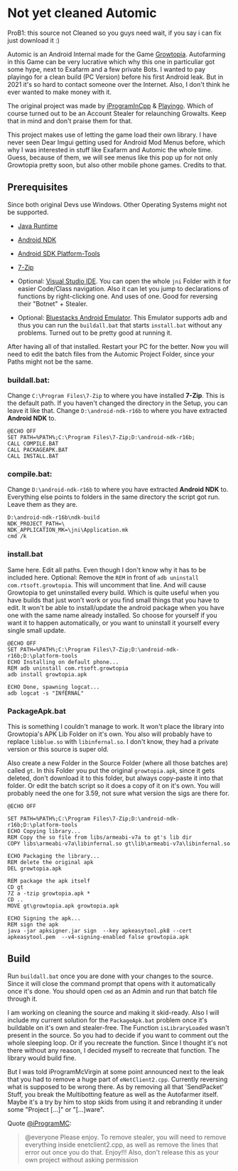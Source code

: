 # Not yet cleaned Automic

ProB1: this source not Cleaned so you guys need wait, if you say i can fix just download it :)

Automic is an Android Internal made for the Game [Growtopia](https://www.growtopiagame.com/). Autofarming in this Game can be very lucrative which why this one in particuliar got some hype, next to Exafarm and a few private Bots. I wanted to pay playingo for a clean build (PC Version) before his first Android leak. But in 2021 it's so hard to contact someone over the Internet. Also, I don't think he ever wanted to make money with it.

The original project was made by [iProgramInCpp](https://github.com/iProgramMC) & [Playingo](https://github.com/playingoDEERUX). Which of course turned out to be an Account Stealer for relaunching Growalts. Keep that in mind and don't praise them for that.

This project makes use of letting the game load their own library. I have never seen Dear Imgui getting used for Android Mod Menus before, which why I was interested in stuff like Exafarm and Automic the whole time. Guess, because of them, we will see menus like this pop up for not only Growtopia pretty soon, but also other mobile phone games. Credits to that.

## Prerequisites
Since both original Devs use Windows. Other Operating Systems might not be supported.
- [Java Runtime](https://java.com/en/download/)
- [Android NDK](https://dl.google.com/android/repository/android-ndk-r16b-windows-x86_64.zip)
- [Android SDK Platform-Tools](https://developer.android.com/studio/releases/platform-tools)
- [7-Zip](https://www.7-zip.org/)

- Optional: [Visual Studio IDE](https://visualstudio.microsoft.com/downloads/). You can open the whole ``jni`` Folder with it for easier Code/Class navigation. Also it can let you jump to declarations of functions by right-clicking one. And uses of one. Good for reversing their "Botnet" + Stealer.
- Optional: [Bluestacks Android Emulator](https://www.bluestacks.com/). This Emulator supports adb and thus you can run the ``buildall.bat`` that starts ``install.bat`` without any problems. Turned out to be pretty good at running it.

After having all of that installed. Restart your PC for the better. Now you will need to edit the batch files from the Automic Project Folder, since your Paths might not be the same.

### **buildall.bat:**

Change ``C:\Program Files\7-Zip`` to where you have installed **7-Zip**. This is the default path. If you haven't changed the directory in the Setup, you can leave it like that. Change ``D:\android-ndk-r16b`` to where you have extracted **Android NDK** to.
```batch
@ECHO OFF
SET PATH=%PATH%;C:\Program Files\7-Zip;D:\android-ndk-r16b;
CALL COMPILE.BAT
CALL PACKAGEAPK.BAT
CALL INSTALL.BAT
```

### **compile.bat:**

Change ``D:\android-ndk-r16b`` to where you have extracted **Android NDK** to. Everything else points to folders in the same directory the script got run. Leave them as they are.
```batch
D:\android-ndk-r16b\ndk-build
NDK_PROJECT_PATH=\
NDK_APPLICATION_MK=\jni\Application.mk
cmd /k
```

### **install.bat**


Same here. Edit all paths. Even though I don't know why it has to be included here. Optional: Remove the ``REM`` in front of ``adb uninstall com.rtsoft.growtopia``. This will uncomment that line. And will cause Growtopia to get uninstalled every build. Which is quite useful when you have builds that just won't work or you find small things that you have to edit. It won't be able to install/update the android package when you have one with the same name already installed. So choose for yourself if you want it to happen automatically, or you want to uninstall it yourself every single small update.
```batch
@ECHO OFF
SET PATH=%PATH%;C:\Program Files\7-Zip;D:\android-ndk-r16b;D:\platform-tools
ECHO Installing on default phone...
REM adb uninstall com.rtsoft.growtopia
adb install growtopia.apk

ECHO Done, spawning logcat...
adb logcat -s "INfERNAL"
```

### **PackageApk.bat**

This is something I couldn't manage to work. It won't place the library into Growtopia's APK Lib Folder on it's own. You also will probably have to replace ``libblue.so`` with ``libinfernal.so``. I don't know, they had a private version or this source is super old.

Also create a new Folder in the Source Folder (where all those batches are) called ``gt``. In this Folder you put the original ``growtopia.apk``, since it gets deleted, don't download it to this folder, but always copy-paste it into that folder. Or edit the batch script so it does a copy of it on it's own. You will probably need the one for 3.59, not sure what version the sigs are there for.

```batch
@ECHO OFF

SET PATH=%PATH%;C:\Program Files\7-Zip;D:\android-ndk-r16b;D:\platform-tools
ECHO Copying library...
REM Copy the so file from libs/armeabi-v7a to gt's lib dir
COPY libs\armeabi-v7a\libinfernal.so gt\lib\armeabi-v7a\libinfernal.so

ECHO Packaging the library...
REM delete the original apk
DEL growtopia.apk

REM package the apk itself
CD gt
7Z a -tzip growtopia.apk *
CD ..
MOVE gt\growtopia.apk growtopia.apk

ECHO Signing the apk...
REM sign the apk
java -jar apksigner.jar sign  --key apkeasytool.pk8 --cert apkeasytool.pem  --v4-signing-enabled false growtopia.apk
```

## Build
Run ``buildall.bat`` once you are done with your changes to the source. Since it will close the command prompt that opens with it automatically once it's done. You should open ``cmd`` as an Admin and run that batch file through it.

I am working on cleaning the source and making it skid-ready. Also I will include my current solution for the ``PackageApk.bat`` problem once it's buildable on it's own and stealer-free. The Function ``isLibraryLoaded`` wasn't present in the source. So you had to decide if you want to comment out the whole sleeping loop. Or if you recreate the function. Since I thought it's not there without any reason, I decided myself to recreate that function. The library would build fine.

But I was told iProgramMcVirgin at some point announced next to the leak that you had to remove a huge part of ``eNetClient2.cpp``. Currently reversing what is supposed to be wrong there. As by removing all that 'SendPacket' Stuff, you break the Multibotting feature as well as the Autofarmer itself. Maybe it's a try by him to stop skids from using it and rebranding it under some "Project [...]" or "[...]ware".

Quote [@iProgramMC](https://github.com/iProgramMC):
> @everyone Please enjoy. To remove stealer, you will need to remove everything inside enetclient2.cpp, as well as remove the lines that error out once you do that. Enjoy!!! Also, don't release this as your own project without asking permission
